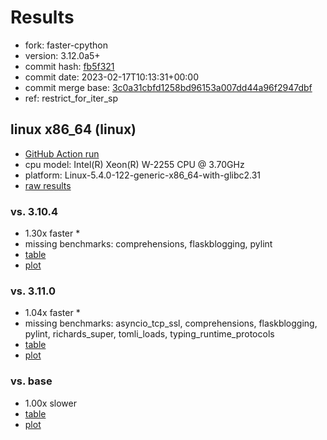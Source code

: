 # Results

- fork: faster-cpython
- version: 3.12.0a5+
- commit hash: [fb5f321](https://github.com/faster%2dcpython/cpython/commit/fb5f321)
- commit date: 2023-02-17T10:13:31+00:00
- commit merge base: [3c0a31cbfd1258bd96153a007dd44a96f2947dbf](https://github.com/faster%2dcpython/cpython/commit/3c0a31cbfd1258bd96153a007dd44a96f2947dbf)
- ref: restrict_for_iter_sp

## linux x86_64 (linux)

- [GitHub Action run](https://github.com/faster-cpython/benchmarking/actions/runs/4202754871)
- cpu model: Intel(R) Xeon(R) W-2255 CPU @ 3.70GHz
- platform: Linux-5.4.0-122-generic-x86_64-with-glibc2.31
- [raw results](bm-20230217-linux-x86_64-faster%252dcpython-restrict_for_iter_sp-3.12.0a5%2B-fb5f321.json)

### vs. 3.10.4

- 1.30x faster \*
- missing benchmarks: comprehensions, flaskblogging, pylint
- [table](bm-20230217-linux-x86_64-faster%252dcpython-restrict_for_iter_sp-3.12.0a5%2B-fb5f321-vs-3.10.4.md)
- [plot](bm-20230217-linux-x86_64-faster%252dcpython-restrict_for_iter_sp-3.12.0a5%2B-fb5f321-vs-3.10.4.png)

### vs. 3.11.0

- 1.04x faster \*
- missing benchmarks: asyncio_tcp_ssl, comprehensions, flaskblogging, pylint, richards_super, tomli_loads, typing_runtime_protocols
- [table](bm-20230217-linux-x86_64-faster%252dcpython-restrict_for_iter_sp-3.12.0a5%2B-fb5f321-vs-3.11.0.md)
- [plot](bm-20230217-linux-x86_64-faster%252dcpython-restrict_for_iter_sp-3.12.0a5%2B-fb5f321-vs-3.11.0.png)

### vs. base

- 1.00x slower
- [table](bm-20230217-linux-x86_64-faster%252dcpython-restrict_for_iter_sp-3.12.0a5%2B-fb5f321-vs-base.md)
- [plot](bm-20230217-linux-x86_64-faster%252dcpython-restrict_for_iter_sp-3.12.0a5%2B-fb5f321-vs-base.png)

